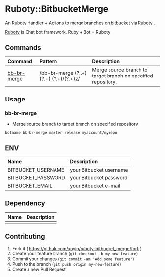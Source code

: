 # Ruboty::BitbucketMerge

An Ruboty Handler + Actions to merge branches on bitbucket via Ruboty..

[Ruboty](https://github.com/r7kamura/ruboty) is Chat bot framework. Ruby + Bot = Ruboty

## Commands

|Command|Pattern|Description|
|:--|:--|:--|
|[bb-br-merge](#bb-br-merge)|/bb-br-merge (?<source>..+) (?<target>.+) (?<team>.+)/(?<repo>.+)z/|Merge source branch to target branch on specified repository.|

## Usage
### bb-br-merge
* Merge source branch to target branch on specified repository.

~~~
botname bb-br-merge master release myaccount/myrepo
~~~

## ENV

|Name|Description|
|:--|:--|
|BITBUCKET_USERNAME|your Bitbucket username|
|BITBUCKET_PASSWORD|your Bitbucket password|
|BITBUCKET_EMAIL|your Bitbucket e-mail|

## Dependency

|Name|Description|
|:--|:--|
|||

## Contributing

1. Fork it ( https://github.com/xoyip/ruboty-bitbucket_merge/fork )
2. Create your feature branch (`git checkout -b my-new-feature`)
3. Commit your changes (`git commit -am 'Add some feature'`)
4. Push to the branch (`git push origin my-new-feature`)
5. Create a new Pull Request
